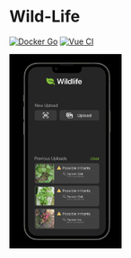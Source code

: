 # Wild-Life
[![Docker Go](https://github.com/ChicoState/Wild-Life/actions/workflows/docker-go.yml/badge.svg)](https://github.com/ChicoState/Wild-Life/actions/workflows/docker-go.yml)
[![Vue CI](https://github.com/ChicoState/Wild-Life/actions/workflows/vite.yml/badge.svg)](https://github.com/ChicoState/Wild-Life/actions/workflows/vite.yml)

<img src="docs/UI.png" alt="UI" width="200px"/>
